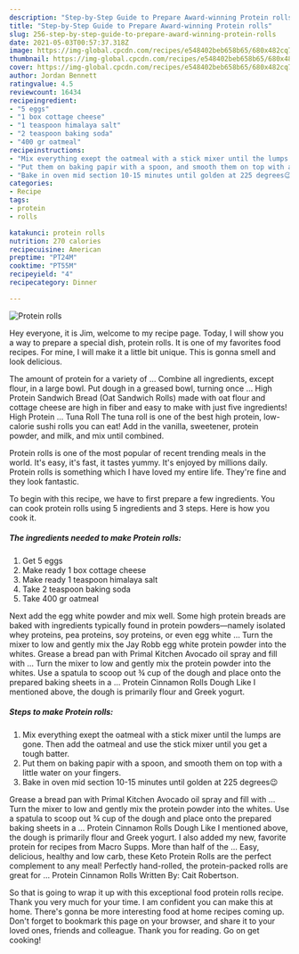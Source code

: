 ```yaml
---
description: "Step-by-Step Guide to Prepare Award-winning Protein rolls"
title: "Step-by-Step Guide to Prepare Award-winning Protein rolls"
slug: 256-step-by-step-guide-to-prepare-award-winning-protein-rolls
date: 2021-05-03T00:57:37.318Z
image: https://img-global.cpcdn.com/recipes/e548402beb658b65/680x482cq70/protein-rolls-recipe-main-photo.jpg
thumbnail: https://img-global.cpcdn.com/recipes/e548402beb658b65/680x482cq70/protein-rolls-recipe-main-photo.jpg
cover: https://img-global.cpcdn.com/recipes/e548402beb658b65/680x482cq70/protein-rolls-recipe-main-photo.jpg
author: Jordan Bennett
ratingvalue: 4.5
reviewcount: 16434
recipeingredient:
- "5 eggs"
- "1 box cottage cheese"
- "1 teaspoon himalaya salt"
- "2 teaspoon baking soda"
- "400 gr oatmeal"
recipeinstructions:
- "Mix everything exept the oatmeal with a stick mixer until the lumps are gone. Then add the oatmeal and use the stick mixer until you get a tough batter."
- "Put them on baking papir with a spoon, and smooth them on top with a little water on your fingers."
- "Bake in oven mid section 10-15 minutes until golden at 225 degrees😉"
categories:
- Recipe
tags:
- protein
- rolls

katakunci: protein rolls 
nutrition: 270 calories
recipecuisine: American
preptime: "PT24M"
cooktime: "PT55M"
recipeyield: "4"
recipecategory: Dinner

---
```



![Protein rolls](https://img-global.cpcdn.com/recipes/e548402beb658b65/680x482cq70/protein-rolls-recipe-main-photo.jpg)

Hey everyone, it is Jim, welcome to my recipe page. Today, I will show you a way to prepare a special dish, protein rolls. It is one of my favorites food recipes. For mine, I will make it a little bit unique. This is gonna smell and look delicious.

The amount of protein for a variety of … Combine all ingredients, except flour, in a large bowl. Put dough in a greased bowl, turning once … High Protein Sandwich Bread (Oat Sandwich Rolls) made with oat flour and cottage cheese are high in fiber and easy to make with just five ingredients! High Protein … Tuna Roll The tuna roll is one of the best high protein, low-calorie sushi rolls you can eat! Add in the vanilla, sweetener, protein powder, and milk, and mix until combined.

Protein rolls is one of the most popular of recent trending meals in the world. It's easy, it's fast, it tastes yummy. It's enjoyed by millions daily. Protein rolls is something which I have loved my entire life. They're fine and they look fantastic.


To begin with this recipe, we have to first prepare a few ingredients. You can cook protein rolls using 5 ingredients and 3 steps. Here is how you cook it.

<!--inarticleads1-->

##### The ingredients needed to make Protein rolls:

1. Get 5 eggs
1. Make ready 1 box cottage cheese
1. Make ready 1 teaspoon himalaya salt
1. Take 2 teaspoon baking soda
1. Take 400 gr oatmeal


Next add the egg white powder and mix well. Some high protein breads are baked with ingredients typically found in protein powders—namely isolated whey proteins, pea proteins, soy proteins, or even egg white … Turn the mixer to low and gently mix the Jay Robb egg white protein powder into the whites. Grease a bread pan with Primal Kitchen Avocado oil spray and fill with … Turn the mixer to low and gently mix the protein powder into the whites. Use a spatula to scoop out ¾ cup of the dough and place onto the prepared baking sheets in a … Protein Cinnamon Rolls Dough Like I mentioned above, the dough is primarily flour and Greek yogurt. 

<!--inarticleads2-->

##### Steps to make Protein rolls:

1. Mix everything exept the oatmeal with a stick mixer until the lumps are gone. Then add the oatmeal and use the stick mixer until you get a tough batter.
1. Put them on baking papir with a spoon, and smooth them on top with a little water on your fingers.
1. Bake in oven mid section 10-15 minutes until golden at 225 degrees😉


Grease a bread pan with Primal Kitchen Avocado oil spray and fill with … Turn the mixer to low and gently mix the protein powder into the whites. Use a spatula to scoop out ¾ cup of the dough and place onto the prepared baking sheets in a … Protein Cinnamon Rolls Dough Like I mentioned above, the dough is primarily flour and Greek yogurt. I also added my new, favorite protein for recipes from Macro Supps. More than half of the … Easy, delicious, healthy and low carb, these Keto Protein Rolls are the perfect complement to any meal! Perfectly hand-rolled, the protein-packed rolls are great for … Protein Cinnamon Rolls Written By: Cait Robertson. 

So that is going to wrap it up with this exceptional food protein rolls recipe. Thank you very much for your time. I am confident you can make this at home. There's gonna be more interesting food at home recipes coming up. Don't forget to bookmark this page on your browser, and share it to your loved ones, friends and colleague. Thank you for reading. Go on get cooking!
